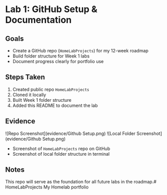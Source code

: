 # Lab 1: GitHub Setup & Documentation

## Goals
- Create a GitHub repo (`HomeLabProjects`) for my 12-week roadmap
- Build folder structure for Week 1 labs
- Document progress clearly for portfolio use

## Steps Taken
1. Created public repo `HomeLabProjects`
2. Cloned it locally
3. Built Week 1 folder structure
4. Added this README to document the lab

## Evidence
![Repo Screenshot](evidence/Github Setup.png)
![Local Folder Screenshot](evidence/Github Setup.png)
- Screenshot of `HomeLabProjects` repo on GitHub
- Screenshot of local folder structure in terminal

## Notes
This repo will serve as the foundation for all future labs in the roadmap.# HomeLabProjects
My Homelab portfolio
